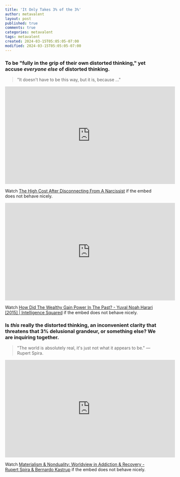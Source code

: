 ```yaml
---
title: 'It Only Takes 3% of the 3%'
author: metavalent
layout: post
published: true
comments: true
categories: metavalent
tags: metavalent
created: 2024-03-15T05:05:05-07:00
modified: 2024-03-15T05:05:05-07:00
---
```


<!-- Maybe help them all find each other and then keep them quarantined from the rest of us on the most remote island in the world, so when we cut the cords, they can never dehumanize anyone but themselves, ever again. JK/NJk -->

### To be "fully in the grip of their own distorted thinking," yet accuse *everyone else* of distorted thinking.

> "It doesn't have to be this way, but it is, because ..."

<!-- YouTube Player -->
<iframe id="ytplayer" type="text/html" class="center" loading="lazy "loading="lazy" width="560" height="320" src="https://www.youtube.com/embed/Q4vE-Va4Yrk" frameborder="0"></iframe>

Watch [The High Cost After Disconnecting From A Narcissist](https://youtu.be/Q4vE-Va4Yrk) if the embed does not behave nicely.

<!-- YouTube Player -->
<iframe id="ytplayer" type="text/html" class="center" loading="lazy "loading="lazy" width="560" height="320" src="https://www.youtube.com/embed/TYAKHLrr51w" frameborder="0"></iframe>

Watch [How Did The Wealthy Gain Power In The Past? - Yuval Noah Harari \[2015\] \| Intelligence Squared](https://youtu.be/TYAKHLrr51w) if the embed does not behave nicely.

### Is *this* really the distorted thinking, an inconvenient clarity that threatens that 3% delusional grandeur, or something else? We are inquiring together.

> "The world is absolutely real, it's just not what it appears to be." &mdash; Rupert Spira.

<!-- YouTube Player -->
<iframe id="ytplayer" type="text/html" class="center" loading="lazy "loading="lazy" width="560" height="320" src="https://www.youtube.com/embed/XQSpnQQwdgQ" frameborder="0"></iframe>

Watch [Materialism & Nonduality\: Worldview in Addiction & Recovery - Rupert Spira & Bernardo Kastrup](https://youtu.be/XQSpnQQwdgQ) if the embed does not behave nicely.

